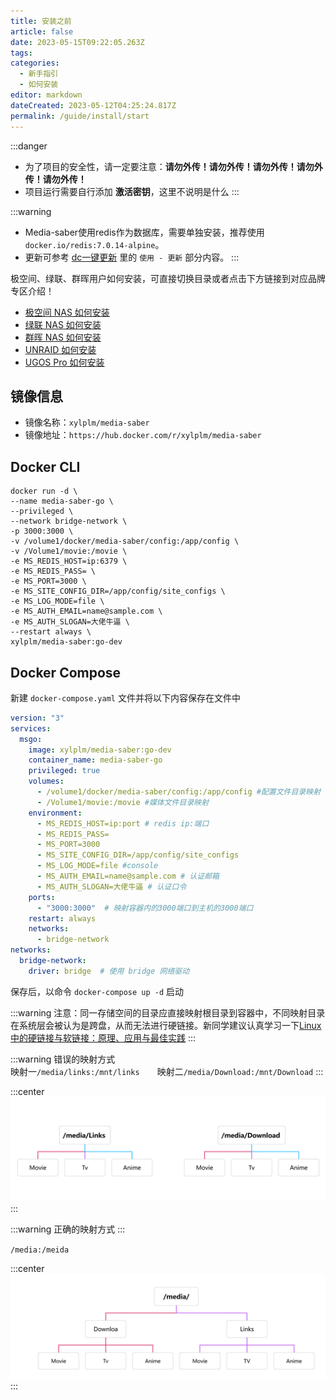 ```yaml
---
title: 安装之前
article: false
date: 2023-05-15T09:22:05.263Z
tags:
categories: 
  - 新手指引
  - 如何安装
editor: markdown
dateCreated: 2023-05-12T04:25:24.817Z
permalink: /guide/install/start
---
```


:::danger
- 为了项目的安全性，请一定要注意：**请勿外传！请勿外传！请勿外传！请勿外传！请勿外传！**
- 项目运行需要自行添加 **激活密钥**，这里不说明是什么
:::

:::warning
- Media-saber使用redis作为数据库，需要单独安装，推荐使用`docker.io/redis:7.0.14-alpine`。
- 更新可参考 [dc一键更新](/guide/update_version/dc/) 里的 `使用 - 更新` 部分内容。
:::

极空间、绿联、群晖用户如何安装，可直接切换目录或者点击下方链接到对应品牌专区介绍！

- [极空间 NAS 如何安装](/guide/install/zspase/)
- [绿联 NAS 如何安装](/guide/install/ugreen/)
- [群晖 NAS 如何安装](/guide/install/synology/)
- [UNRAID 如何安装](/guide/install/unraid/)
- [UGOS Pro 如何安装](/guide/install/ugospro/)

## 镜像信息

- 镜像名称：`xylplm/media-saber`
- 镜像地址：`https://hub.docker.com/r/xylplm/media-saber`

## Docker CLI

```shell
docker run -d \
--name media-saber-go \
--privileged \
--network bridge-network \
-p 3000:3000 \
-v /volume1/docker/media-saber/config:/app/config \
-v /Volume1/movie:/movie \
-e MS_REDIS_HOST=ip:6379 \
-e MS_REDIS_PASS= \
-e MS_PORT=3000 \
-e MS_SITE_CONFIG_DIR=/app/config/site_configs \
-e MS_LOG_MODE=file \
-e MS_AUTH_EMAIL=name@sample.com \
-e MS_AUTH_SLOGAN=大佬牛逼 \
--restart always \
xylplm/media-saber:go-dev
```

## Docker Compose

新建 `docker-compose.yaml` 文件并将以下内容保存在文件中

```yaml
version: "3"
services:
  msgo:
    image: xylplm/media-saber:go-dev
    container_name: media-saber-go
    privileged: true
    volumes:
      - /volume1/docker/media-saber/config:/app/config #配置文件目录映射
      - /Volume1/movie:/movie #媒体文件目录映射
    environment:
      - MS_REDIS_HOST=ip:port # redis ip:端口
      - MS_REDIS_PASS=
      - MS_PORT=3000
      - MS_SITE_CONFIG_DIR=/app/config/site_configs
      - MS_LOG_MODE=file #console
      - MS_AUTH_EMAIL=name@sample.com # 认证邮箱
      - MS_AUTH_SLOGAN=大佬牛逼 # 认证口令
    ports:
      - "3000:3000"  # 映射容器内的3000端口到主机的3000端口
    restart: always
    networks:
      - bridge-network
networks:
  bridge-network:
    driver: bridge  # 使用 bridge 网络驱动
```

保存后，以命令 `docker-compose up -d` 启动

:::warning
注意：同一存储空间的目录应直接映射根目录到容器中，不同映射目录在系统层会被认为是跨盘，从而无法进行硬链接。新同学建议认真学习一下[Linux中的硬链接与软链接：原理、应用与最佳实践](https://developer.aliyun.com/article/1468577)
:::

:::warning
错误的映射方式<br>
映射一`/media/links:/mnt/links`&emsp;&emsp;映射二`/media/Download:/mnt/Download`
:::

:::center
![volume1.png](./images/volume1.png)
:::

:::warning
正确的映射方式
:::

`/media:/meida`

:::center
![volume2.png](./images/volume2.png)
:::